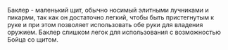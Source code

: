 Баклер - маленький щит, обычно носимый элитными лучниками и пикарми, так как он достаточно легкий, чтобы быть пристегнутым к руке и при этом позволяет использовать обе руки для владения оружием. Баклер слишком легок для использования с возможностью Бойца со щитом.
